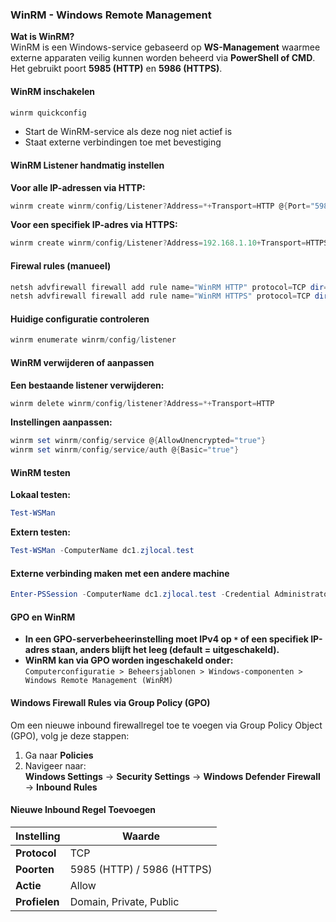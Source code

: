 ### WinRM - Windows Remote Management  

**Wat is WinRM?**  
WinRM is een Windows-service gebaseerd op **WS-Management** waarmee externe apparaten veilig kunnen worden beheerd via **PowerShell of CMD**. Het gebruikt poort **5985 (HTTP)** en **5986 (HTTPS)**.  

#### WinRM inschakelen  
```powershell
winrm quickconfig
```
- Start de WinRM-service als deze nog niet actief is  
- Staat externe verbindingen toe met bevestiging  

#### WinRM Listener handmatig instellen  
**Voor alle IP-adressen via HTTP:**  
```powershell
winrm create winrm/config/Listener?Address=*+Transport=HTTP @{Port="5985"}
```
**Voor een specifiek IP-adres via HTTPS:**  
```powershell
winrm create winrm/config/Listener?Address=192.168.1.10+Transport=HTTPS @{Port="5986";CertificateThumbprint="THUMBPRINT"}
```
#### Firewal rules (manueel)
```powershell
netsh advfirewall firewall add rule name="WinRM HTTP" protocol=TCP dir=in localport=5985 action=allow
netsh advfirewall firewall add rule name="WinRM HTTPS" protocol=TCP dir=in localport=5986 action=allow 
```

#### Huidige configuratie controleren  
```powershell
winrm enumerate winrm/config/listener
```

#### WinRM verwijderen of aanpassen  
**Een bestaande listener verwijderen:**  
```powershell
winrm delete winrm/config/listener?Address=*+Transport=HTTP
```
**Instellingen aanpassen:**  
```powershell
winrm set winrm/config/service @{AllowUnencrypted="true"}
winrm set winrm/config/service/auth @{Basic="true"}
```

#### WinRM testen  
**Lokaal testen:**  
```powershell
Test-WSMan
```
**Extern testen:**  
```powershell
Test-WSMan -ComputerName dc1.zjlocal.test
```

#### Externe verbinding maken met een andere machine  
```powershell
Enter-PSSession -ComputerName dc1.zjlocal.test -Credential Administrator
```

#### GPO en WinRM  
- **In een GPO-serverbeheerinstelling moet IPv4 op `*` of een specifiek IP-adres staan, anders blijft het leeg (default = uitgeschakeld).**  
- **WinRM kan via GPO worden ingeschakeld onder:**  
  `Computerconfiguratie > Beheersjablonen > Windows-componenten > Windows Remote Management (WinRM)`



#### Windows Firewall Rules via Group Policy (GPO)

Om een nieuwe inbound firewallregel toe te voegen via Group Policy Object (GPO), volg je deze stappen:

1. Ga naar **Policies**  
2. Navigeer naar:  
   **Windows Settings** → **Security Settings** → **Windows Defender Firewall** → **Inbound Rules**

#### Nieuwe Inbound Regel Toevoegen

| Instelling  | Waarde |
|-------------|--------|
| **Protocol** | TCP |
| **Poorten**  | 5985 (HTTP) / 5986 (HTTPS) |
| **Actie**    | Allow |
| **Profielen** | Domain, Private, Public |



